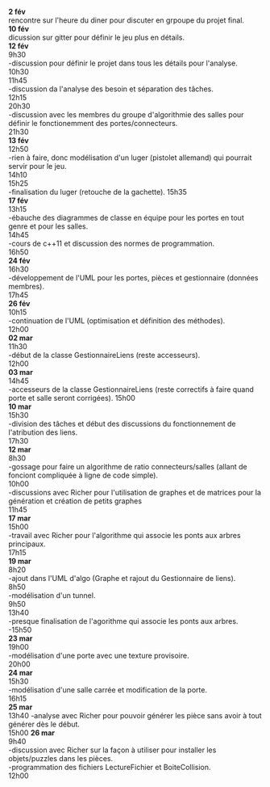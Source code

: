 **2 fév**  
  rencontre sur l'heure du diner pour discuter en grpoupe du projet final.  
**10 fév**  
  dicussion sur gitter pour définir le jeu plus en détails.  
**12 fév**  
  9h30  
  -discussion pour définir le projet dans tous les détails pour l'analyse.  
  10h30  
  11h45  
  -discussion da l'analyse des besoin et séparation des tâches.  
  12h15  
  20h30  
  -discussion avec les membres du groupe d'algorithmie des salles pour définir le fonctionemment des portes/connecteurs.  
  21h30  
**13 fév**  
  12h50  
  -rien à faire, donc modélisation d'un luger (pistolet allemand) qui pourrait servir pour le jeu.  
  14h10  
  15h25  
  -finalisation du luger (retouche de la gachette).
  15h35  
**17 fév**  
  13h15  
  -ébauche des diagrammes de classe en équipe pour les portes en tout genre et pour les salles.  
  14h45  
  -cours de c++11 et discussion des normes de programmation.  
  16h50  
**24 fév**  
  16h30  
  -développement de l'UML pour les portes, pièces et gestionnaire (données membres).  
  17h45  
**26 fév**  
  10h15  
  -continuation de l'UML (optimisation et définition des méthodes).  
  12h00  
**02 mar**  
  11h30  
  -début de la classe GestionnaireLiens (reste accesseurs).  
  12h00  
**03 mar**  
  14h45  
  -accesseurs de la classe GestionnaireLiens (reste correctifs à faire quand porte et salle seront corrigées).
  15h00  
**10 mar**  
  15h30  
  -division des tâches et début des discussions du fonctionnement de l'atribution des liens.  
  17h30  
**12 mar**  
  8h30  
  -gossage pour faire un algorithme de ratio connecteurs/salles (allant de fonciont compliquée à ligne de code simple).  
  10h00  
  -discussions avec Richer pour l'utilisation de graphes et de matrices pour la génération et création de petits graphes  
  11h45  
**17 mar**  
  15h00  
  -travail avec Richer pour l'algorithme qui associe les ponts aux arbres principaux.  
  17h15  
**19 mar**  
  8h20  
  -ajout dans l'UML d'algo (Graphe et rajout du Gestionnaire de liens).  
  8h50  
  -modélisation d'un tunnel.  
  9h50  
  13h40  
  -presque finalisation de l'agorithme qui associe les ponts aux arbres.  
  -15h50  
**23 mar**  
  19h00  
  -modélisation d'une porte avec une texture provisoire.  
  20h00  
**24 mar**  
  15h30  
  -modélisation d'une salle carrée et modification de la porte.  
  16h15  
**25 mar**  
  13h40
  -analyse avec Richer pour pouvoir générer les pièce sans avoir à tout générer dès le début.  
  15h00
**26 mar**  
  9h40  
  -discussion avec Richer sur la façon à utiliser pour installer les objets/puzzles dans les pièces.  
  -programmation des fichiers LectureFichier et BoiteCollision.  
  12h00
